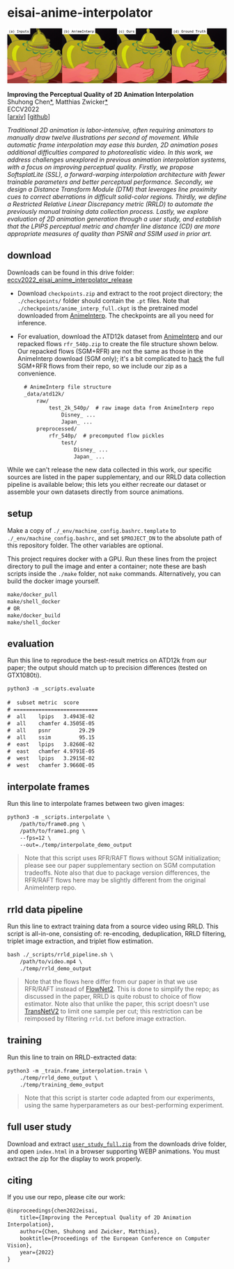 


eisai-anime-interpolator
========================

![](./supplementary/teaser.png)


**Improving the Perceptual Quality of 2D Animation Interpolation**  
Shuhong Chen[\*](https://shuhongchen.github.io/), Matthias Zwicker[\*](https://www.cs.umd.edu/~zwicker/)  
ECCV2022  
\[[arxiv](https://arxiv.org/abs/2111.12792)\]
\[[github](https://github.com/ShuhongChen/eisai-anime-interpolator)\]  

*Traditional 2D animation is labor-intensive, often requiring animators to manually draw twelve illustrations per second of movement.  While automatic frame interpolation may ease this burden, 2D animation poses additional difficulties compared to photorealistic video.  In this work, we address challenges unexplored in previous animation interpolation systems, with a focus on improving perceptual quality.  Firstly, we propose SoftsplatLite (SSL), a forward-warping interpolation architecture with fewer trainable parameters and better perceptual performance.  Secondly, we design a Distance Transform Module (DTM) that leverages line proximity cues to correct aberrations in difficult solid-color regions.  Thirdly, we define a Restricted Relative Linear Discrepancy metric (RRLD) to automate the previously manual training data collection process.  Lastly, we explore evaluation of 2D animation generation through a user study, and establish that the LPIPS perceptual metric and chamfer line distance (CD) are more appropriate measures of quality than PSNR and SSIM used in prior art.*


## download

Downloads can be found in this drive folder: [eccv2022_eisai_anime_interpolator_release](https://drive.google.com/drive/folders/1AiZVgGej7Tpn95ats6967neIEPdShxWy?usp=sharing)

* Download `checkpoints.zip` and extract to the root project directory; the `./checkpoints/` folder should contain the `.pt` files.  Note that `./checkpoints/anime_interp_full.ckpt` is the pretrained model downloaded from [AnimeInterp](https://github.com/lisiyao21/AnimeInterp).  The checkpoints are all you need for inference.
* For evaluation, download the ATD12k dataset from [AnimeInterp](https://github.com/lisiyao21/AnimeInterp) and our repacked flows `rfr_540p.zip` to create the file structure shown below.  Our repacked flows (SGM+RFR) are not the same as those in the AnimeInterp download (SGM only); it's a bit complicated to [hack](https://github.com/lisiyao21/AnimeInterp/blob/b38358335fcd7361a199c1f7d899d457724ecee0/test_anime_sequence_one_by_one.py#L127) the full SGM+RFR flows from their repo, so we include our zip as a convenience.

        # AnimeInterp file structure
        _data/atd12k/
            raw/
                test_2k_540p/  # raw image data from AnimeInterp repo
                    Disney_ ...
                    Japan_ ...
            preprocessed/
                rfr_540p/  # precomputed flow pickles
                    test/
                        Disney_ ...
                        Japan_ ...

While we can't release the new data collected in this work, our specific sources are listed in the paper supplementary, and our RRLD data collection pipeline is available below; this lets you either recreate our dataset or assemble your own datasets directly from source animations.


## setup

Make a copy of `./_env/machine_config.bashrc.template` to `./_env/machine_config.bashrc`, and set `$PROJECT_DN` to the absolute path of this repository folder.  The other variables are optional.

This project requires docker with a GPU.  Run these lines from the project directory to pull the image and enter a container; note these are bash scripts inside the `./make` folder, not `make` commands.  Alternatively, you can build the docker image yourself.

    make/docker_pull
    make/shell_docker
    # OR
    make/docker_build
    make/shell_docker


## evaluation

Run this line to reproduce the best-result metrics on ATD12k from our paper; the output should match up to precision differences (tested on GTX1080ti).

    python3 -m _scripts.evaluate

    #  subset metric  score      
    # ===========================
    #  all    lpips   3.4943E-02 
    #  all    chamfer 4.3505E-05 
    #  all    psnr         29.29 
    #  all    ssim         95.15 
    #  east   lpips   3.8260E-02 
    #  east   chamfer 4.9791E-05 
    #  west   lpips   3.2915E-02 
    #  west   chamfer 3.9660E-05


## interpolate frames

Run this line to interpolate frames between two given images:

    python3 -m _scripts.interpolate \
        /path/to/frame0.png \
        /path/to/frame1.png \
        --fps=12 \
        --out=./temp/interpolate_demo_output

> Note that this script uses RFR/RAFT flows without SGM initialization; please see our paper supplementary section on SGM computation tradeoffs.  Note also that due to package version differences, the RFR/RAFT flows here may be slightly different from the original AnimeInterp repo.


## rrld data pipeline

Run this line to extract training data from a source video using RRLD.  This script is all-in-one, consisting of: re-encoding, deduplication, RRLD filtering, triplet image extraction, and triplet flow estimation.

    bash ./_scripts/rrld_pipeline.sh \
        /path/to/video.mp4 \
        ./temp/rrld_demo_output

> Note that the flows here differ from our paper in that we use RFR/RAFT instead of [FlowNet2](https://github.com/NVIDIA/flownet2-pytorch).  This is done to simplify the repo; as discussed in the paper, RRLD is quite robust to choice of flow estimator.  Note also that unlike the paper, this script doesn't use [TransNetV2](https://github.com/soCzech/TransNetV2) to limit one sample per cut; this restriction can be reimposed by filtering `rrld.txt` before image extraction.


## training

Run this line to train on RRLD-extracted data:

    python3 -m _train.frame_interpolation.train \
        ./temp/rrld_demo_output \
        ./temp/training_demo_output

> Note that this script is starter code adapted from our experiments, using the same hyperparameters as our best-performing experiment.


## full user study

Download and extract [`user_study_full.zip`](https://drive.google.com/file/d/1HzcjJpBq0ILBDofY5nkNnzZhHxrK5HVO/view?usp=sharing) from the downloads drive folder, and open `index.html` in a browser supporting WEBP animations.  You must extract the zip for the display to work properly.


## citing

If you use our repo, please cite our work:

    @inproceedings{chen2022eisai,
        title={Improving the Perceptual Quality of 2D Animation Interpolation},
        author={Chen, Shuhong and Zwicker, Matthias},
        booktitle={Proceedings of the European Conference on Computer Vision},
        year={2022}
    }







